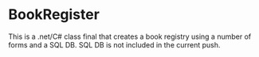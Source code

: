 # BookRegister

This is a .net/C# class final that creates a book registry using a number of forms and a SQL DB.  SQL DB is not included in the current push.
